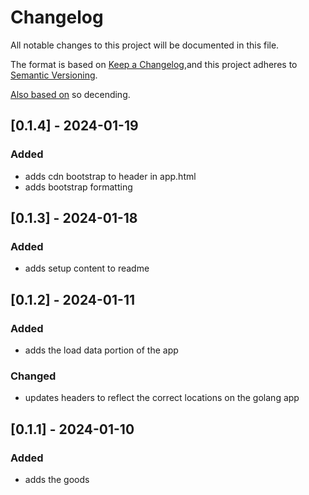 # Changelog
All notable changes to this project will be documented in this file.

The format is based on [Keep a Changelog](https://keepachangelog.com/en/1.0.0/),and this project adheres to [Semantic Versioning](https://semver.org/spec/v2.0.0.html).

[Also based on](https://github.com/conventional-changelog/standard-version/blob/master/CHANGELOG.md) so decending.

## [0.1.4] - 2024-01-19
### Added
- adds cdn bootstrap to header in app.html
- adds bootstrap formatting

## [0.1.3] - 2024-01-18
### Added
- adds setup content to readme

## [0.1.2] - 2024-01-11
### Added
- adds the load data portion of the app

### Changed
- updates headers to reflect the correct locations on the golang app

## [0.1.1] - 2024-01-10
### Added
- adds the goods